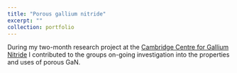 ```yaml
---
title: "Porous gallium nitride"
excerpt: ""
collection: portfolio
---
```


During my two-month research project at the [Cambridge Centre for Gallium Nitride](https://www.gan.msm.cam.ac.uk/) I contributed to the groups on-going investigation into the properties and uses of porous GaN. 

